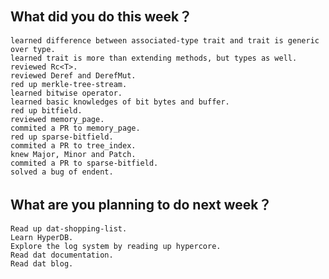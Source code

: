 ## What did you do this week？
    learned difference between associated-type trait and trait is generic over type.
    learned trait is more than extending methods, but types as well.
    reviewed Rc<T>.
    reviewed Deref and DerefMut.
    red up merkle-tree-stream.
    learned bitwise operator.
    learned basic knowledges of bit bytes and buffer.
    red up bitfield.
    reviewed memory_page.
    commited a PR to memory_page.
    red up sparse-bitfield.
    commited a PR to tree_index.
    knew Major, Minor and Patch.
    commited a PR to sparse-bitfield.
    solved a bug of endent.

    
## What are you planning to do next week？
    Read up dat-shopping-list.
    Learn HyperDB.
    Explore the log system by reading up hypercore.  
    Read dat documentation.
    Read dat blog.